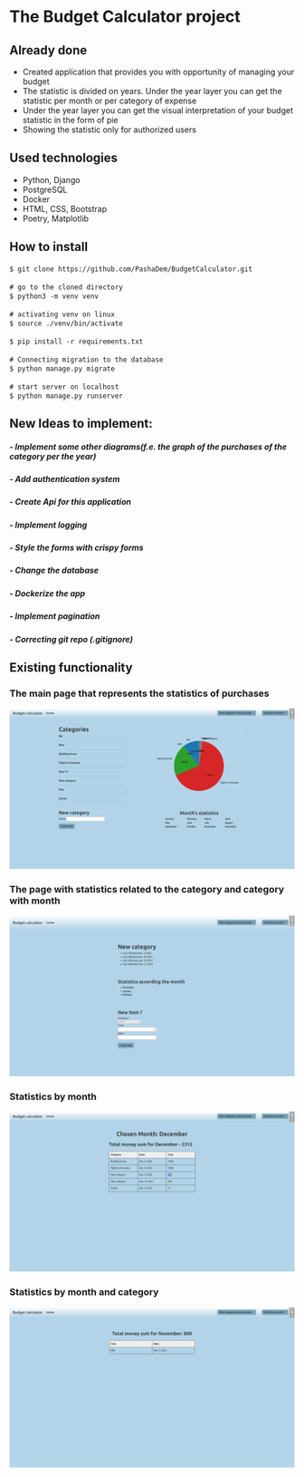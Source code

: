 # The Budget Calculator project ##

## Already done

- Created application that provides you with opportunity of managing your budget
- The statistic is divided on years. Under the year layer you can get the statistic per month or per category of expense
- Under the year layer you can get the visual interpretation of your budget statistic in the form of pie
- Showing the statistic only for authorized users

## Used technologies

- Python, Django
- PostgreSQL
- Docker
- HTML, CSS, Bootstrap
- Poetry, Matplotlib

## How to install
    $ git clone https://github.com/PashaDem/BudgetCalculator.git

    # go to the cloned directory
    $ python3 -m venv venv
    
    # activating venv on linux
    $ source ./venv/bin/activate

    $ pip install -r requirements.txt

    # Connecting migration to the database
    $ python manage.py migrate

    # start server on localhost
    $ python manage.py runserver
## New Ideas to implement: ##
##### - Implement some other diagrams(f.e. the graph of the purchases of the category per the year) #####
##### - Add authentication system #####
##### - Create Api for this application #####
##### - Implement logging #####
##### - Style the forms with crispy forms #####
##### - Change the database #####
##### - Dockerize the app #####
##### - Implement pagination #####
##### - Correcting git repo (.gitignore)
## Existing functionality ##
### The main page that represents the statistics of purchases ###
![alternative text](calc_app/static/calc_app/img/category_list.png)
### The page with statistics related to the category and category with month ###
![alternative text](calc_app/static/calc_app/img/category_items.png)
### Statistics by month ###
![alternative text](calc_app/static/calc_app/img/month_stat.png)
### Statistics by month and category ###
![alternative text](calc_app/static/calc_app/img/category_month.png)
